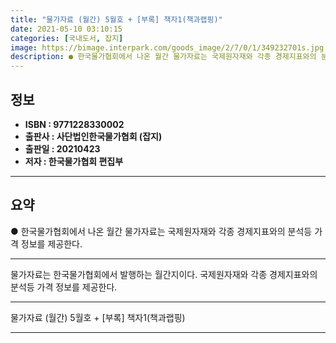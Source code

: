 ```yaml
---
title: "물가자료 (월간) 5월호 + [부록] 책자1(책과랩핑)"
date: 2021-05-10 03:10:15
categories: [국내도서, 잡지]
image: https://bimage.interpark.com/goods_image/2/7/0/1/349232701s.jpg
description: ● 한국물가협회에서 나온 월간 물가자료는 국제원자재와 각종 경제지표와의 분석등 가격 정보를 제공한다.
---
```


## **정보**

- **ISBN : 9771228330002**
- **출판사 : 사단법인한국물가협회 (잡지)**
- **출판일 : 20210423**
- **저자 : 한국물가협회 편집부**

------



## **요약**

●  한국물가협회에서 나온 월간 물가자료는 국제원자재와 각종 경제지표와의 분석등 가격 정보를 제공한다.

------

물가자료는 한국물가협회에서 발행하는 월간지이다. 국제원자재와 각종 경제지표와의 분석등 가격 정보를 제공한다.

------


물가자료 (월간) 5월호 + [부록] 책자1(책과랩핑) 

------


